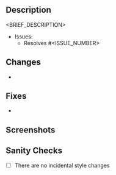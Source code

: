 ## Description

<BRIEF_DESCRIPTION>

- Issues:
  - Resolves #<ISSUE_NUMBER>

## Changes

- 

## Fixes

- 

## Screenshots

## Sanity Checks

- [ ] There are no incidental style changes
